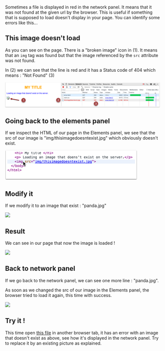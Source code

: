 Sometimes a file is displayed in red in the network panel. It means that it was not found at the given url by the browser. This is useful if something that is supposed to load doesn't display in your page. You can identify some errors like this...

## This image doesn't load

As you can see on the page. There is a "broken image" icon in (1). It means that an `img` tag was found but that the image referenced by the `src` attribute was not found.

In (2) we can see that the line is red and it has a Status code of 404 which means : "Not Found" (3)

![](.guides/img/network-error/this-image-doesn-t-load.png)

## Going back to the elements panel

If we inspect the HTML of our page in the Elements panel, we see that the src of our image is "img/thisimagedoesntexist.jpg" which obviously doesn't exist.

![](.guides/img/network-error/going-back-to-the-elements-panel.png)

## Modify it

If we modify it to an image that exist : "panda.jpg"

![][3]

[3]: .guides/img/network-error/modify-it.png

## Result

We can see in our page that now the image is loaded !

![][4]

[4]: .guides/img/network-error/result.png

## Back to network panel

If we go back to the network panel, we can see one more line : "panda.jpg".

As soon as we changed the src of our image in the Elements panel, the browser tried to load it again, this time with success.

![][5]

[5]: .guides/img/network-error/back-to-network-panel.png

## Try it ! 
This time open <a href="introduction/error.html" target="_blank">this file</a> in another browser tab, it has an error with an image that doesn't exist as above, see how it's displayed in the network panel. Try to replace it by an existing picture as explained.